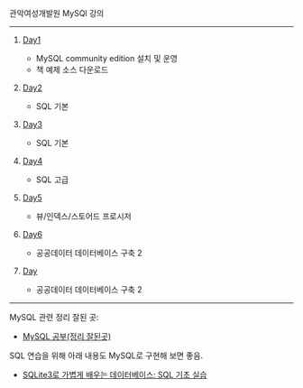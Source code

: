 관악여성개발원 MySQl 강의

---

1. [Day1](day1/README.md)
   -  MySQL community edition 설치 및 운영
   - 책 예제 소스 다운로드

2. [Day2](day2/README.md)
   - SQL 기본

3. [Day3](day3/README.md)
   - SQL 기본

4. [Day4](day4/README.md)
   - SQL 고급

5. [Day5](day5/README.md)
   - 뷰/인덱스/스토어드 프로시저

6. [Day6](day6/README.md)
   - 공공데이터 데이터베이스 구축 2

7. [Day](day6/README.md)
   - 공공데이터 데이터베이스 구축 2

---
MySQL 관련 정리 잘된 곳:
 - [MySQL 공부(정리 잘된곳)](https://www.lostcatbox.com/2020/10/02/mysql/)

SQL 연습을 위해 아래 내용도 MySQL로 구현해 보면 좋음.
 - [SQLite3로 가볍게 배우는 데이터베이스: SQL 기초 실습](https://wikidocs.net/book/1530)
